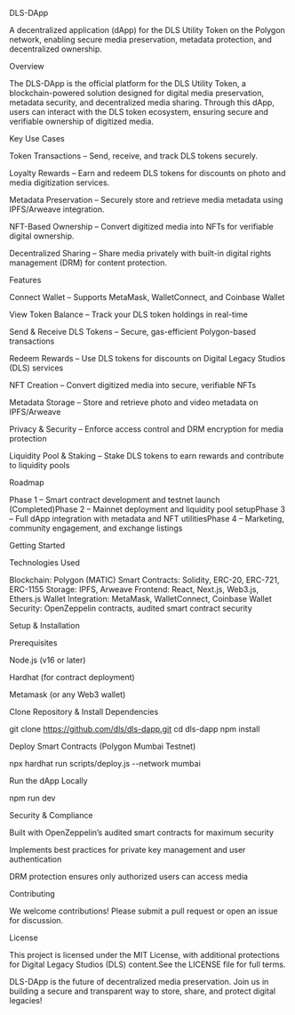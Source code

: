 DLS-DApp

A decentralized application (dApp) for the DLS Utility Token on the Polygon network, enabling secure media preservation, metadata protection, and decentralized ownership.

Overview

The DLS-DApp is the official platform for the DLS Utility Token, a blockchain-powered solution designed for digital media preservation, metadata security, and decentralized media sharing. Through this dApp, users can interact with the DLS token ecosystem, ensuring secure and verifiable ownership of digitized media.

Key Use Cases

Token Transactions – Send, receive, and track DLS tokens securely.

Loyalty Rewards – Earn and redeem DLS tokens for discounts on photo and media digitization services.

Metadata Preservation – Securely store and retrieve media metadata using IPFS/Arweave integration.

NFT-Based Ownership – Convert digitized media into NFTs for verifiable digital ownership.

Decentralized Sharing – Share media privately with built-in digital rights management (DRM) for content protection.

Features

Connect Wallet – Supports MetaMask, WalletConnect, and Coinbase Wallet

View Token Balance – Track your DLS token holdings in real-time

Send & Receive DLS Tokens – Secure, gas-efficient Polygon-based transactions

Redeem Rewards – Use DLS tokens for discounts on Digital Legacy Studios (DLS) services

NFT Creation – Convert digitized media into secure, verifiable NFTs

Metadata Storage – Store and retrieve photo and video metadata on IPFS/Arweave

Privacy & Security – Enforce access control and DRM encryption for media protection

Liquidity Pool & Staking – Stake DLS tokens to earn rewards and contribute to liquidity pools

Roadmap

Phase 1 – Smart contract development and testnet launch (Completed)Phase 2 – Mainnet deployment and liquidity pool setupPhase 3 – Full dApp integration with metadata and NFT utilitiesPhase 4 – Marketing, community engagement, and exchange listings

Getting Started

Technologies Used

Blockchain: Polygon (MATIC)
Smart Contracts: Solidity, ERC-20, ERC-721, ERC-1155
Storage: IPFS, Arweave
Frontend: React, Next.js, Web3.js, Ethers.js
Wallet Integration: MetaMask, WalletConnect, Coinbase Wallet
Security: OpenZeppelin contracts, audited smart contract security

Setup & Installation

Prerequisites

Node.js (v16 or later)

Hardhat (for contract deployment)

Metamask (or any Web3 wallet)

Clone Repository & Install Dependencies

git clone https://github.com/dls/dls-dapp.git
cd dls-dapp
npm install

Deploy Smart Contracts (Polygon Mumbai Testnet)

npx hardhat run scripts/deploy.js --network mumbai

Run the dApp Locally

npm run dev

Security & Compliance

Built with OpenZeppelin’s audited smart contracts for maximum security

Implements best practices for private key management and user authentication

DRM protection ensures only authorized users can access media

Contributing

We welcome contributions! Please submit a pull request or open an issue for discussion.

License

This project is licensed under the MIT License, with additional protections for Digital Legacy Studios (DLS) content.See the LICENSE file for full terms.

DLS-DApp is the future of decentralized media preservation. Join us in building a secure and transparent way to store, share, and protect digital legacies!


